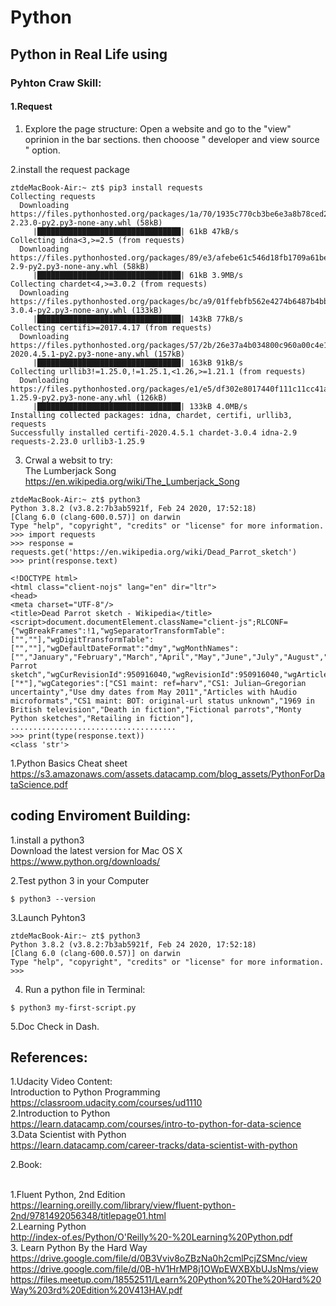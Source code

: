 # Python
## Python in Real Life using
### Pyhton Craw Skill:

#### 1.Request
1. Explore the page structure:
Open a website and go to the "view" oprinion in the bar sections. then chooose " developer and view source "
option.

2.install the request package
```
ztdeMacBook-Air:~ zt$ pip3 install requests
Collecting requests
  Downloading https://files.pythonhosted.org/packages/1a/70/1935c770cb3be6e3a8b78ced23d7e0f3b187f5cbfab4749523ed65d7c9b1/requests-2.23.0-py2.py3-none-any.whl (58kB)
     |████████████████████████████████| 61kB 47kB/s 
Collecting idna<3,>=2.5 (from requests)
  Downloading https://files.pythonhosted.org/packages/89/e3/afebe61c546d18fb1709a61bee788254b40e736cff7271c7de5de2dc4128/idna-2.9-py2.py3-none-any.whl (58kB)
     |████████████████████████████████| 61kB 3.9MB/s 
Collecting chardet<4,>=3.0.2 (from requests)
  Downloading https://files.pythonhosted.org/packages/bc/a9/01ffebfb562e4274b6487b4bb1ddec7ca55ec7510b22e4c51f14098443b8/chardet-3.0.4-py2.py3-none-any.whl (133kB)
     |████████████████████████████████| 143kB 77kB/s 
Collecting certifi>=2017.4.17 (from requests)
  Downloading https://files.pythonhosted.org/packages/57/2b/26e37a4b034800c960a00c4e1b3d9ca5d7014e983e6e729e33ea2f36426c/certifi-2020.4.5.1-py2.py3-none-any.whl (157kB)
     |████████████████████████████████| 163kB 91kB/s 
Collecting urllib3!=1.25.0,!=1.25.1,<1.26,>=1.21.1 (from requests)
  Downloading https://files.pythonhosted.org/packages/e1/e5/df302e8017440f111c11cc41a6b432838672f5a70aa29227bf58149dc72f/urllib3-1.25.9-py2.py3-none-any.whl (126kB)
     |████████████████████████████████| 133kB 4.0MB/s 
Installing collected packages: idna, chardet, certifi, urllib3, requests
Successfully installed certifi-2020.4.5.1 chardet-3.0.4 idna-2.9 requests-2.23.0 urllib3-1.25.9
```
3. Crwal a websit to try:
<br>The Lumberjack Song
<br>https://en.wikipedia.org/wiki/The_Lumberjack_Song
```
ztdeMacBook-Air:~ zt$ python3
Python 3.8.2 (v3.8.2:7b3ab5921f, Feb 24 2020, 17:52:18) 
[Clang 6.0 (clang-600.0.57)] on darwin
Type "help", "copyright", "credits" or "license" for more information.
>>> import requests
>>> response = requests.get('https://en.wikipedia.org/wiki/Dead_Parrot_sketch')
>>> print(response.text)

<!DOCTYPE html>
<html class="client-nojs" lang="en" dir="ltr">
<head>
<meta charset="UTF-8"/>
<title>Dead Parrot sketch - Wikipedia</title>
<script>document.documentElement.className="client-js";RLCONF={"wgBreakFrames":!1,"wgSeparatorTransformTable":["",""],"wgDigitTransformTable":["",""],"wgDefaultDateFormat":"dmy","wgMonthNames":["","January","February","March","April","May","June","July","August","September","October","November","December"],"wgRequestId":"XpzO@ApAMM8AAQuBppEAAAAT","wgCSPNonce":!1,"wgCanonicalNamespace":"","wgCanonicalSpecialPageName":!1,"wgNamespaceNumber":0,"wgPageName":"Dead_Parrot_sketch","wgTitle":"Dead Parrot sketch","wgCurRevisionId":950916040,"wgRevisionId":950916040,"wgArticleId":19161,"wgIsArticle":!0,"wgIsRedirect":!1,"wgAction":"view","wgUserName":null,"wgUserGroups":["*"],"wgCategories":["CS1 maint: ref=harv","CS1: Julian–Gregorian uncertainty","Use dmy dates from May 2011","Articles with hAudio microformats","CS1 maint: BOT: original-url status unknown","1969 in British television","Death in fiction","Fictional parrots","Monty Python sketches","Retailing in fiction"],
.....................................
>>> print(type(response.text))
<class 'str'>

```

1.Python Basics Cheat sheet
<br>https://s3.amazonaws.com/assets.datacamp.com/blog_assets/PythonForDataScience.pdf


## coding Enviroment Building:

1.install a python3
<br>Download the latest version for Mac OS X
<br>https://www.python.org/downloads/

2.Test python 3 in your Computer 
```
$ python3 --version
```
3.Launch Pyhton3
```
ztdeMacBook-Air:~ zt$ python3
Python 3.8.2 (v3.8.2:7b3ab5921f, Feb 24 2020, 17:52:18) 
[Clang 6.0 (clang-600.0.57)] on darwin
Type "help", "copyright", "credits" or "license" for more information.
>>> 
```
4. Run a python file in Terminal:
```
$ python3 my-first-script.py
```
5.Doc Check in Dash.

## References:

1.Udacity Video Content:
<br>Introduction to Python Programming
<br>https://classroom.udacity.com/courses/ud1110
<br>2.Introduction to Python
<br>https://learn.datacamp.com/courses/intro-to-python-for-data-science
<br>3.Data Scientist with Python
<br>https://learn.datacamp.com/career-tracks/data-scientist-with-python

2.Book:

<br>1.Fluent Python, 2nd Edition
<br>https://learning.oreilly.com/library/view/fluent-python-2nd/9781492056348/titlepage01.html
<br>2.Learning Python
<br>http://index-of.es/Python/O'Reilly%20-%20Learning%20Python.pdf
<br>3. Learn Python By the Hard Way
<br>https://drive.google.com/file/d/0B3Vviv8oZBzNa0h2cmlPcjZSMnc/view
<br>https://drive.google.com/file/d/0B-hV1HrMP8j1OWpEWXBXbUJsNms/view
<br>https://files.meetup.com/18552511/Learn%20Python%20The%20Hard%20Way%203rd%20Edition%20V413HAV.pdf
